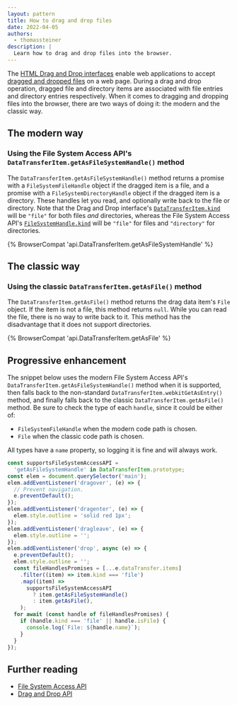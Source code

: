 ```yaml
---
layout: pattern
title: How to drag and drop files
date: 2022-04-05
authors:
  - thomassteiner
description: |
  Learn how to drag and drop files into the browser.
---
```


The
[HTML Drag and Drop interfaces](https://developer.mozilla.org/docs/Web/API/HTML_Drag_and_Drop_API)
enable web applications to accept
[dragged and dropped files](https://developer.mozilla.org/docs/Web/API/HTML_Drag_and_Drop_API/File_drag_and_drop)
on a web page. During a drag and drop operation, dragged file and directory items are associated
with file entries and directory entries respectively. When it comes to dragging and dropping files
into the browser, there are two ways of doing it: the modern and the classic way.

## The modern way

### Using the File System Access API's `DataTransferItem.getAsFileSystemHandle()` method

The `DataTransferItem.getAsFileSystemHandle()` method returns a promise with a
`FileSystemFileHandle` object if the dragged item is a file, and a promise with a
`FileSystemDirectoryHandle` object if the dragged item is a directory. These handles let you read,
and optionally write back to the file or directory. Note that the Drag and Drop interface's
[`DataTransferItem.kind`](https://developer.mozilla.org/docs/Web/API/DataTransferItem/kind) will be
`"file"` for both files _and_ directories, whereas the File System Access API's
[`FileSystemHandle.kind`](https://wicg.github.io/file-system-access/#dom-filesystemhandle-kind) will
be `"file"` for files and `"directory"` for directories.

{% BrowserCompat 'api.DataTransferItem.getAsFileSystemHandle' %}

## The classic way

### Using the classic `DataTransferItem.getAsFile()` method

The `DataTransferItem.getAsFile()` method returns the drag data item's `File` object. If the item is
not a file, this method returns `null`. While you can read the file, there is no way to write back
to it. This method has the disadvantage that it does not support directories.

{% BrowserCompat 'api.DataTransferItem.getAsFile' %}

## Progressive enhancement

The snippet below uses the modern File System Access API's
`DataTransferItem.getAsFileSystemHandle()` method when it is supported, then falls back to the
non-standard `DataTransferItem.webkitGetAsEntry()` method, and finally falls back to the classic
`DataTransferItem.getAsFile()` method. Be sure to check the type of each `handle`, since it could be
either of:

- `FileSystemFileHandle` when the modern code path is chosen.
- `File` when the classic code path is chosen.

All types have a `name` property, so logging it is fine and will always work.

```js
const supportsFileSystemAccessAPI =
  'getAsFileSystemHandle' in DataTransferItem.prototype;
const elem = document.querySelector('main');
elem.addEventListener('dragover', (e) => {
  // Prevent navigation.
  e.preventDefault();
});
elem.addEventListener('dragenter', (e) => {
  elem.style.outline = 'solid red 1px';
});
elem.addEventListener('dragleave', (e) => {
  elem.style.outline = '';
});
elem.addEventListener('drop', async (e) => {
  e.preventDefault();
  elem.style.outline = '';
  const fileHandlesPromises = [...e.dataTransfer.items]
    .filter((item) => item.kind === 'file')
    .map((item) =>
      supportsFileSystemAccessAPI
        ? item.getAsFileSystemHandle()
        : item.getAsFile(),
    );
  for await (const handle of fileHandlesPromises) {
    if (handle.kind === 'file' || handle.isFile) {
      console.log(`File: ${handle.name}`);
    }
  }
});
```

## Further reading

- [File System Access API](/file-system-access/)
- [Drag and Drop API](/drag-and-drop/)
